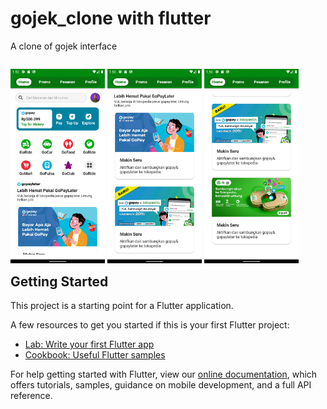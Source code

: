 # gojek_clone with flutter

A clone of gojek interface 

<p style="float:left">
   <img src="https://github.com/muhammadgimnastiar/gojek-clone-flutter/blob/master/lib/assets/sreenshoot/Screenshot_1645192246.png" width="30%"/>
   <img src="https://github.com/muhammadgimnastiar/gojek-clone-flutter/blob/master/lib/assets/sreenshoot/Screenshot_1645192254.png" width="30%"/>
   <img src="https://github.com/muhammadgimnastiar/gojek-clone-flutter/blob/master/lib/assets/sreenshoot/Screenshot_1645192259.png" width="30%"/>
   </p>


## Getting Started

This project is a starting point for a Flutter application.

A few resources to get you started if this is your first Flutter project:

- [Lab: Write your first Flutter app](https://flutter.dev/docs/get-started/codelab)
- [Cookbook: Useful Flutter samples](https://flutter.dev/docs/cookbook)

For help getting started with Flutter, view our
[online documentation](https://flutter.dev/docs), which offers tutorials,
samples, guidance on mobile development, and a full API reference.
